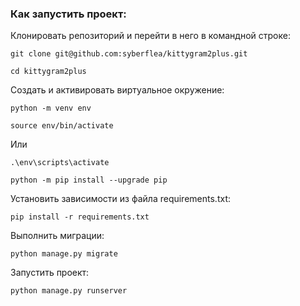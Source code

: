 ### Как запустить проект:

Клонировать репозиторий и перейти в него в командной строке:

```
git clone git@github.com:syberflea/kittygram2plus.git
```

```
cd kittygram2plus
```

Cоздать и активировать виртуальное окружение:

```
python -m venv env
```

```
source env/bin/activate
```

Или
```
.\env\scripts\activate
```

```
python -m pip install --upgrade pip
```

Установить зависимости из файла requirements.txt:

```
pip install -r requirements.txt
```

Выполнить миграции:

```
python manage.py migrate
```

Запустить проект:

```
python manage.py runserver
```
